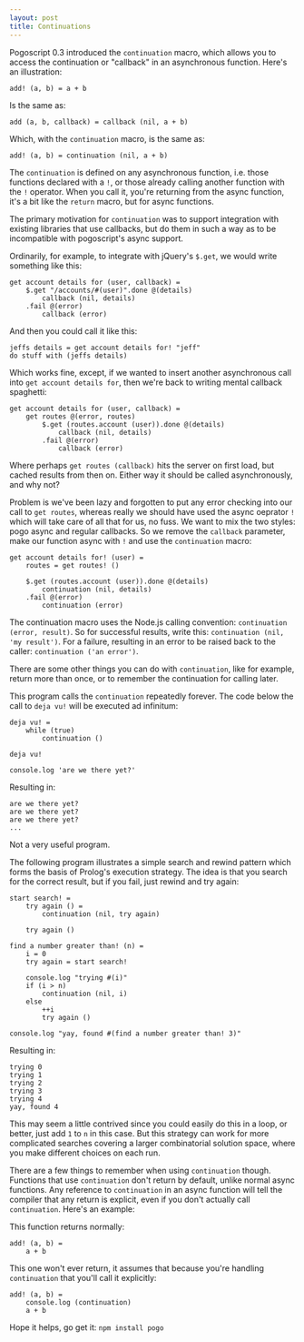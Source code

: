 ```yaml
---
layout: post
title: Continuations
---
```


Pogoscript 0.3 introduced the `continuation` macro, which allows you to access the continuation or "callback" in an asynchronous function. Here's an illustration:

    add! (a, b) = a + b

Is the same as:

    add (a, b, callback) = callback (nil, a + b)

Which, with the `continuation` macro, is the same as:

    add! (a, b) = continuation (nil, a + b)

The `continuation` is defined on any asynchronous function, i.e. those functions declared with a `!`, or those already calling another function with the `!` operator. When you call it, you're returning from the async function, it's a bit like the `return` macro, but for async functions.

The primary motivation for `continuation` was to support integration with existing libraries that use callbacks, but do them in such a way as to be incompatible with pogoscript's async support.

Ordinarily, for example, to integrate with jQuery's `$.get`, we would write something like this:

    get account details for (user, callback) =
        $.get "/accounts/#(user)".done @(details)
            callback (nil, details)
        .fail @(error)
            callback (error)

And then you could call it like this:

    jeffs details = get account details for! "jeff"
    do stuff with (jeffs details)

Which works fine, except, if we wanted to insert another asynchronous call into `get account details for`, then we're back to writing mental callback spaghetti:

    get account details for (user, callback) =
        get routes @(error, routes)
            $.get (routes.account (user)).done @(details)
                callback (nil, details)
            .fail @(error)
                callback (error)
    
Where perhaps `get routes (callback)` hits the server on first load, but cached results from then on. Either way it should be called asynchronously, and why not?

Problem is we've been lazy and forgotten to put any error checking into our call to `get routes`, whereas really we should have used the async oeprator `!` which will take care of all that for us, no fuss. We want to mix the two styles: pogo async and regular callbacks. So we remove the `callback` parameter, make our function async with `!` and use the `continuation` macro:

    get account details for! (user) =
        routes = get routes! ()
        
        $.get (routes.account (user)).done @(details)
            continuation (nil, details)
        .fail @(error)
            continuation (error)

The continuation macro uses the Node.js calling convention: `continuation (error, result)`. So for successful results, write this: `continuation (nil, 'my result')`. For a failure, resulting in an error to be raised back to the caller: `continuation ('an error')`.

There are some other things you can do with `continuation`, like for example, return more than once, or to remember the continuation for calling later.

This program calls the `continuation` repeatedly forever. The code below the call to `deja vu!` will be executed ad infinitum:

    deja vu! =
        while (true)
            continuation ()
    
    deja vu!
    
    console.log 'are we there yet?'

Resulting in:

    are we there yet?
    are we there yet?
    are we there yet?
    ...

Not a very useful program.

The following program illustrates a simple search and rewind pattern which forms the basis of Prolog's execution strategy. The idea is that you search for the correct result, but if you fail, just rewind and try again:

    start search! =
        try again () =
            continuation (nil, try again)

        try again ()

    find a number greater than! (n) =
        i = 0
        try again = start search!
        
        console.log "trying #(i)"
        if (i > n)
            continuation (nil, i)
        else
            ++i
            try again ()

    console.log "yay, found #(find a number greater than! 3)"

Resulting in:

    trying 0
    trying 1
    trying 2
    trying 3
    trying 4
    yay, found 4

This may seem a little contrived since you could easily do this in a loop, or better, just add `1` to `n` in this case. But this strategy can work for more complicated searches covering a larger combinatorial solution space, where you make different choices on each run.

There are a few things to remember when using `continuation` though. Functions that use `continuation` don't return by default, unlike normal async functions. Any reference to `continuation` in an async function will tell the compiler that any return is explicit, even if you don't actually call `continuation`. Here's an example:

This function returns normally:

    add! (a, b) =
        a + b

This one won't ever return, it assumes that because you're handling `continuation` that you'll call it explicitly:

    add! (a, b) =
        console.log (continuation)
        a + b

Hope it helps, go get it: `npm install pogo`
